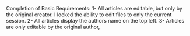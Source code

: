 Completion of Basic Requirements:
1- All articles are editable, but only by the original creator. I locked the ability to edit files to only the current session.
2- All articles display the authors name on the top left.
3- Articles are only editable by the original author, 